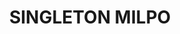 ---
lastmod: '2025-04-06T06:05:20+00:00'
latitude: -32.61615
layout: suburb
longitude: 151.171479
postcode: '2331'
state: NSW
title: SINGLETON MILPO
url: /nsw/singleton-milpo/
---